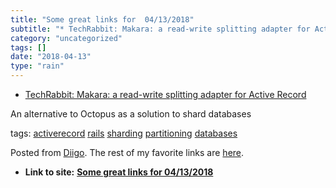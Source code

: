 ```yaml
---
title: "Some great links for  04/13/2018"
subtitle: "* TechRabbit: Makara: a read-write splitting adapter for Active Record"
category: "uncategorized"
tags: []
date: "2018-04-13"
type: "rain"
---
```

* [TechRabbit: Makara: a read-write splitting adapter for Active Record](<http://tech.taskrabbit.com/blog/2013/01/02/makara/>)

An alternative to Octopus as a solution to shard databases

tags: [activerecord](<https://www.diigo.com/user/pitosalas/activerecord>)
[rails](<https://www.diigo.com/user/pitosalas/rails>)
[sharding](<https://www.diigo.com/user/pitosalas/sharding>)
[partitioning](<https://www.diigo.com/user/pitosalas/partitioning>)
[databases](<https://www.diigo.com/user/pitosalas/databases>)

Posted from [Diigo](<https://www.diigo.com>). The rest of my favorite links
are [here](<https://www.diigo.com/user/pitosalas>).


* **Link to site:** **[Some great links for  04/13/2018](None)**
